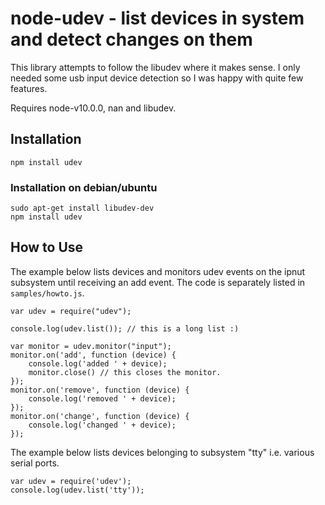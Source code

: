 # node-udev - list devices in system and detect changes on them

This library attempts to follow the libudev where it makes sense. I only needed some usb input device detection so I was happy with quite few features.

Requires node-v10.0.0, nan and libudev.

## Installation

    npm install udev

### Installation on debian/ubuntu

    sudo apt-get install libudev-dev
    npm install udev

## How to Use

The example below lists devices and monitors udev events on the ipnut subsystem until receiving an add event. The code is separately listed in `samples/howto.js`.

    var udev = require("udev");

    console.log(udev.list()); // this is a long list :)

    var monitor = udev.monitor("input");
    monitor.on('add', function (device) {
        console.log('added ' + device);
        monitor.close() // this closes the monitor.
    });
    monitor.on('remove', function (device) {
        console.log('removed ' + device);
    });
    monitor.on('change', function (device) {
        console.log('changed ' + device);
    });
    
The example below lists devices belonging to subsystem "tty" i.e. various serial ports.

    var udev = require('udev');
    console.log(udev.list('tty'));

